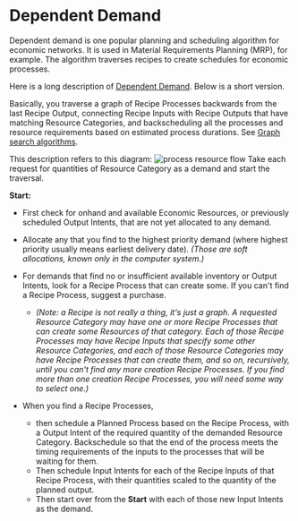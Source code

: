 # Dependent Demand

Dependent demand is one popular planning and scheduling algorithm for economic networks. It is used in Material Requirements Planning (MRP), for example. The algorithm traverses recipes to create schedules for economic processes.

Here is a long description of [Dependent Demand](http://hillside.net/plop/plop97/Proceedings/haugen.pdf). Below is a short version.

Basically, you traverse a graph of Recipe Processes backwards from the last Recipe Output, connecting Recipe Inputs with Recipe Outputs that have matching Resource Categories, and backscheduling all the processes and resource requirements based on estimated process durations.   See [Graph search algorithms](http://jasonpark.me/AlgorithmVisualizer/).

This description refers to this diagram:
![process resource flow](https://rawgit.com/valueflows/valueflows/master/release-doc-in-process/process-layer.png)
Take each request for quantities of Resource Category as a demand and start the traversal.

**Start:** 
* First check for onhand and available Economic Resources, or previously scheduled Output Intents, that are not yet allocated to any demand. 
* Allocate any that you find to the highest priority demand (where highest priority usually means earliest delivery date). _(Those are soft allocations, known only in the computer system.)_
* For demands that find no or insufficient available inventory or Output Intents, look for a Recipe Process that can create some. If you can't find a Recipe Process, suggest a purchase.

    * _(Note: a Recipe is not really a thing, it's just a graph. A requested Resource Category may have one or more Recipe Processes that can create some Resources of that category. Each of those Recipe Processes may have Recipe Inputs that specify some other Resource Categories, and each of those Resource Categories may have Recipe Processes that can create them, and so on, recursively, until you can't find any more creation Recipe Processes. If you find more than one creation Recipe Processes, you will need some way to select one.)_

* When you find a Recipe Processes, 
    * then schedule a Planned Process based on the Recipe Process, with a Output Intent of the required quantity of the demanded Resource Category. Backschedule so that the end of the process meets the timing requirements of the inputs to the processes that will be waiting for them. 
    * Then schedule Input Intents for each of the Recipe Inputs of that Recipe Process, with their quantities scaled to the quantity of the planned output. 
    * Then start over from the **Start** with each of those new Input Intents as the demand.
